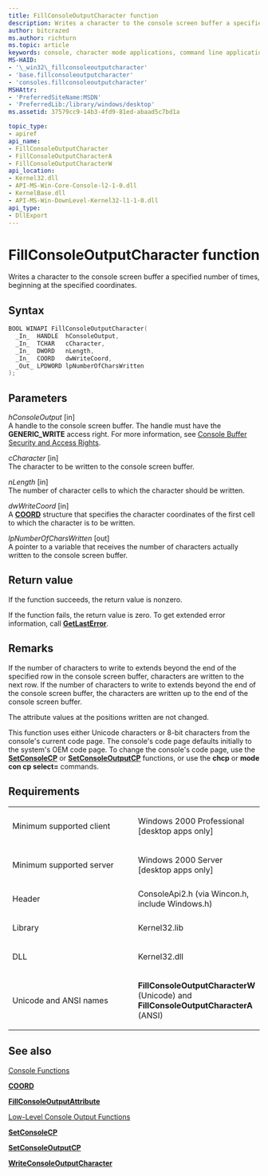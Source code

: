 ```yaml
---
title: FillConsoleOutputCharacter function
description: Writes a character to the console screen buffer a specified number of times, beginning at the specified coordinates.
author: bitcrazed
ms.author: richturn
ms.topic: article
keywords: console, character mode applications, command line applications, terminal applications, console api
MS-HAID:
- '\_win32\_fillconsoleoutputcharacter'
- 'base.fillconsoleoutputcharacter'
- 'consoles.fillconsoleoutputcharacter'
MSHAttr:
- 'PreferredSiteName:MSDN'
- 'PreferredLib:/library/windows/desktop'
ms.assetid: 37579cc9-14b3-4fd9-81ed-abaad5c7bd1a

topic_type:
- apiref
api_name:
- FillConsoleOutputCharacter
- FillConsoleOutputCharacterA
- FillConsoleOutputCharacterW
api_location:
- Kernel32.dll
- API-MS-Win-Core-Console-l2-1-0.dll
- KernelBase.dll
- API-MS-Win-DownLevel-Kernel32-l1-1-0.dll
api_type:
- DllExport
---
```


# FillConsoleOutputCharacter function


Writes a character to the console screen buffer a specified number of times, beginning at the specified coordinates.

Syntax
------

```C
BOOL WINAPI FillConsoleOutputCharacter(
  _In_  HANDLE  hConsoleOutput,
  _In_  TCHAR   cCharacter,
  _In_  DWORD   nLength,
  _In_  COORD   dwWriteCoord,
  _Out_ LPDWORD lpNumberOfCharsWritten
);
```

Parameters
----------

*hConsoleOutput* \[in\]  
A handle to the console screen buffer. The handle must have the **GENERIC\_WRITE** access right. For more information, see [Console Buffer Security and Access Rights](console-buffer-security-and-access-rights.md).

*cCharacter* \[in\]  
The character to be written to the console screen buffer.

*nLength* \[in\]  
The number of character cells to which the character should be written.

*dwWriteCoord* \[in\]  
A [**COORD**](coord-str.md) structure that specifies the character coordinates of the first cell to which the character is to be written.

*lpNumberOfCharsWritten* \[out\]  
A pointer to a variable that receives the number of characters actually written to the console screen buffer.

Return value
------------

If the function succeeds, the return value is nonzero.

If the function fails, the return value is zero. To get extended error information, call [**GetLastError**](https://msdn.microsoft.com/library/windows/desktop/ms679360).

Remarks
-------

If the number of characters to write to extends beyond the end of the specified row in the console screen buffer, characters are written to the next row. If the number of characters to write to extends beyond the end of the console screen buffer, the characters are written up to the end of the console screen buffer.

The attribute values at the positions written are not changed.

This function uses either Unicode characters or 8-bit characters from the console's current code page. The console's code page defaults initially to the system's OEM code page. To change the console's code page, use the [**SetConsoleCP**](setconsolecp.md) or [**SetConsoleOutputCP**](setconsoleoutputcp.md) functions, or use the **chcp** or **mode con cp select=** commands.

Requirements
------------

<table>
<colgroup>
<col width="50%" />
<col width="50%" />
</colgroup>
<tbody>
<tr class="odd">
<td><p>Minimum supported client</p></td>
<td><p>Windows 2000 Professional [desktop apps only]</p></td>
</tr>
<tr class="even">
<td><p>Minimum supported server</p></td>
<td><p>Windows 2000 Server [desktop apps only]</p></td>
</tr>
<tr class="odd">
<td><p>Header</p></td>
<td>ConsoleApi2.h (via Wincon.h, include Windows.h)</td>
</tr>
<tr class="even">
<td><p>Library</p></td>
<td>Kernel32.lib</td>
</tr>
<tr class="odd">
<td><p>DLL</p></td>
<td>Kernel32.dll</td>
</tr>
<tr class="even">
<td><p>Unicode and ANSI names</p></td>
<td><p><strong>FillConsoleOutputCharacterW</strong> (Unicode) and <strong>FillConsoleOutputCharacterA</strong> (ANSI)</p></td>
</tr>
<tr class="odd">
</tr>
<tr class="even">
</tr>
<tr class="odd">
</tr>
<tr class="even">
</tr>
</tbody>
</table>

## <span id="see_also"></span>See also


[Console Functions](console-functions.md)

[**COORD**](coord-str.md)

[**FillConsoleOutputAttribute**](fillconsoleoutputattribute.md)

[Low-Level Console Output Functions](low-level-console-output-functions.md)

[**SetConsoleCP**](setconsolecp.md)

[**SetConsoleOutputCP**](setconsoleoutputcp.md)

[**WriteConsoleOutputCharacter**](writeconsoleoutputcharacter.md)

 

 




